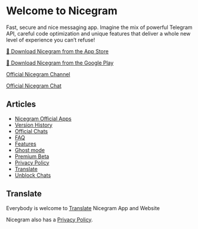 # Welcome to Nicegram

Fast, secure and nice messaging app. Imagine the mix of powerful Telegram API, careful code optimization and unique features that deliver a whole new level of experience you can’t refuse!

[🍏 Download Nicegram from the App Store](https://apps.apple.com/app/apple-store/id1608870673?pt=119567154&ct=nicegram.app&mt=8)

[🤖 Download Nicegram from the Google Play](https://play.google.com/store/apps/details?id=app.nicegram&utm_source=nicegram.app&utm_medium=main&utm_campaign=web)

[Official Nicegram Channel](https://t.me/nicegramapp)

[Official Nicegram Chat](https://t.me/nicegramchat)

## Articles

* [Nicegram Official Apps](/apps)
* [Version History](/changelog)
* [Official Chats](/chats)
* [FAQ](/faq)
* [Features](/features)
* [Ghost mode](/ghost)
* [Premium Beta](/premium/beta)
* [Privacy Policy](privacy-policy.md)
* [Translate](/translate)
* [Unblock Chats](/unblock)

## Translate

Everybody is welcome to [Translate](/translate) Nicegram App and Website

Nicegram also has a [Privacy Policy](privacy-policy.md).

